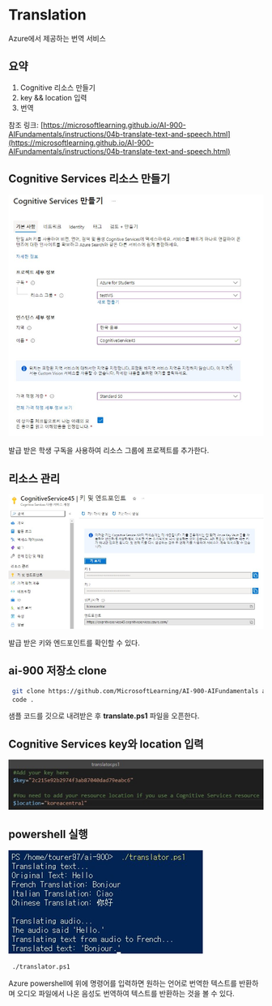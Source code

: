 # Translation

Azure에서 제공하는 번역 서비스

## 요약
1. Cognitive 리소스 만들기
2. key && location 입력
3. 번역

참조 링크: [https://microsoftlearning.github.io/AI-900-AIFundamentals/instructions/04b-translate-text-and-speech.html](https://microsoftlearning.github.io/AI-900-AIFundamentals/instructions/04b-translate-text-and-speech.html)

## Cognitive Services 리소스 만들기

![./md_img/00_group1.jpg](./md_img/04_s_cg.jpg)

발급 받은 학생 구독을 사용하여 리소스 그룹에 프로젝트를 추가한다.

## 리소스 관리

![./md_img/04_s_cgke.jpg](./md_img/04_s_cgke.jpg)

발급 받은 키와 엔드포인트를 확인할 수 있다.

## ai-900 저장소 clone

```bash
 git clone https://github.com/MicrosoftLearning/AI-900-AIFundamentals ai-900
 code .
```
샘플 코드를 깃으로 내려받은 후 __translate.ps1__ 파일을 오픈한다.

## Cognitive Services key와 location 입력

![./md_img/04_t_location.jpg](./md_img/04_t_location.jpg)  

## powershell 실행

![./md_img/04_ta_result.png](./md_img/04_t_result.jpg)

```bash
 ./translator.ps1
```

Azure powershell에 위에 명령어를 입력하면 원하는 언어로 번역한 텍스트를 반환하며 오디오 파일에서 나온 음성도 번역하여 텍스트를 반환하는 것을 볼 수 있다.